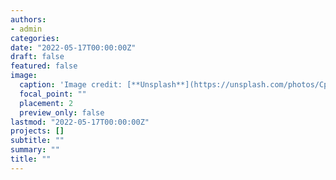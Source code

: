 ```yaml
---
authors:
- admin
categories:
date: "2022-05-17T00:00:00Z"
draft: false
featured: false
image:
  caption: 'Image credit: [**Unsplash**](https://unsplash.com/photos/CpkOjOcXdUY)'
  focal_point: ""
  placement: 2
  preview_only: false
lastmod: "2022-05-17T00:00:00Z"
projects: []
subtitle: ""
summary: ""
title: ""
---
```


